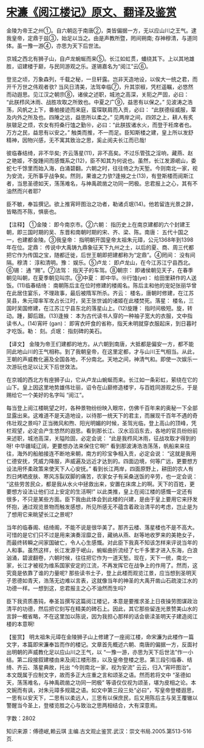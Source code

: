 # [宋濂《阅江楼记》原文、翻译及鉴赏](https://www.vrrw.net/wx/14153.html)

金陵为帝王之州①。自六朝迄于南唐②，类皆偏据一方，无以应山川之王气。逮我皇帝，定鼎于兹③，始足以当之。由是声教所暨，罔间朔南; 存神穆清，与道同体。虽一豫一游④，亦思为天下后世法。

京城之西北有狮子山，自卢龙蜿蜒而来⑤。长江如虹贯，蟠绕其下。上以其地雄胜，诏建楼于巅，与民同游观之乐。遂锡嘉名为“阅江”云⑥。

登览之顷，万象森列，千载之秘，一旦轩露。岂非天造地设，以俟大一统之君，而开千万世之伟观者欤? 当风日清美，法驾幸临⑦，升其崇椒，凭栏遥瞩，必悠然而动遐思。见江汉之朝宗⑧，诸侯之述职，城池之高深，关阨之严固，必曰： “此朕栉风沐雨、战胜攻取之所致也。中夏之广⑨，益思有以保之。” 见波涛之浩荡，风帆之上下，番舶接迹而来庭，蛮琛联肩而入贡，必曰： “此朕德绥威服，覃及内外之所及也。四陲之远，益思所以柔之。” 见两岸之间，四郊之上，耕人有炙肤皲足之烦，农女有捋桑行馌之勤⑩，必曰：“此朕拔诸水火，而登于衽席者也。万方之民，益思有以安之。” 触类而推，不一而足。臣知斯楼之建，皇上所以发舒精神，因物兴感，无不寓其致治之思，奚止阅夫长江而已哉!

彼临春结绮，非不华矣; 齐云落星(11)，非不高矣。不过乐管弦之淫响，藏燕、赵之艳姬，不旋踵间而感慨系之(12)，臣不知其为何说也。虽然，长江发源岷山，委蛇七千馀里而始入海，白涌碧翻。六朝之时，往往倚之为天堑。今则南北一家，视为安流，无所事乎战争矣。然则，果谁之力欤?逢掖之士(13)，有登斯楼而阅斯江者，当思圣德如天，荡荡难名，与神禹疏凿之功同一罔极。忠君报上之心，其有不油然而兴者耶?

臣不敏，奉旨撰记。欲上推宵旰图治之功者，勒诸贞珉(14)。他若留连光景之辞，皆略而不陈，惧亵也。



【注释】 ①金陵： 即今南京市。②六朝： 指历史上在南京建都的六个封建王朝，即三国时期的吴、东晋和南朝时期的宋、齐、梁、陈。南唐： 五代十国之一，也建都金陵。③我皇帝： 指明朝开国皇帝太祖朱元璋，公元1368年到1398年在位。定鼎： 传说中大禹铸九鼎象征天下九州之土，以后的夏、商、周三代都把它作为传国之宝，随都迁徙，后世王朝即把建都称为“定鼎”。④罔间： 没有间隔。穆清： 淳和清明。豫： 娱乐。⑤卢龙： 即卢龙山，在今江苏江宁县西北。⑥锡： 通 “赐”。⑦法驾： 指天子的车驾。⑧朝宗： 即诸侯朝见天子，在春季朝见叫朝，在夏季朝见叫宗。⑨中夏： 即中华。⑩行馌(ye)： 给田里耕作的人送饭。(11)临春结绮： 南朝陈后主在位时修建的楼阁名。陈后主和他的宠妃张丽华曾在此居住宴乐，不理政事，最后被隋军所杀。齐云： 楼名，唐朝时修建，在江苏吴县，朱元璋率军攻占长江时，吴王张世诚的诸姬在此楼焚死。落星： 楼名，三国时吴国修建，在江苏江宁县东北的落星山上。(12)旋踵： 指时间极短。旋，转动。踵，脚后跟。(13)逢掖： 本为古代读书人穿的一种袖子宽大的衣服，文中指读书人。(14)宵旰 (gan)： 即宵衣旰食的省称，指天未明就穿衣服起床，到日暮时才吃饭。勒： 刻。贞珉： 指刻碑的美石。

【译文】 金陵为帝王们建都的地方。从六朝到南唐，大抵都是偏安一方，都不能同此地山川的王气相称。到了我朝皇帝，在这里定都，才与山川王气相当。从此，王朝的声威教化遍及全国各地，不分南北。天地之间，神清气和。即使一次娱乐一次游玩也足以让天下后世效法。

在京城的西北方有座狮子山，它从卢龙山蜿蜒而来。长江如一条彩虹，萦绕在它的山下。皇上因这里地势雄伟壮丽，诏令在山巅修造楼宇，与百姓同游观之乐，于是赐给它一个美好的名字叫 “阅江”。

每当登上阅江楼眺望之时，各种景物纷纷映入眼帘，仿佛千百年来的奥秘一下全部显露出来。这难道不是天造地设，以待那一统天下的君主，而展现千百年不遇的奇伟壮观之景吗? 正当微风和煦、阳光明媚的时候，圣驾光临，登上高山的顶峰，凭栏观望，必定会产生悠然的遐思。看到那长江、汉水滔滔东去，各地的官员纷纷前来述职，城池高深，关隘险固，必定会说： “此是我栉风沐雨，征战攻取才得到的呀! 中华疆域辽阔，更要想办法来保住它啊!” 看到那波涛浩浩荡荡，帆船来来往往，海外的船舶接连不断地来朝，南方的珍宝争相入贡，必定会说： “这就是我用仁德安抚，凭威力降服，声威遍及远近才达到的。四面边境，何等广远，更要想方设法用怀柔政策来使天下人心安抚。” 看到长江两岸，四面原野上，耕田的农人有烈日烤晒皮肤、寒风冻裂双脚的痛苦，农家女子有采桑送饭的辛劳，也一定会说： “这些劳苦民众，都是我从水火中拯救出来，安置在床席上的啊。天下的百姓，更要想方设法让他们过上安定的生活啊!” 以此类推，皇上在阅江楼的感慨一定还有很多，不只是某些方面。臣下我由此体会到此楼的兴建，是由于皇上要用它来抒发怀抱，通过观览景物而触发感想，所见所感无不蕴含着政治清平的考虑，岂止是为了想用它来眺望长江之景呢?

当年的临春阁、结绮阁，不能不说是很华美了。那齐云楼、落星楼也不是不高大。可惜的是它们只不过是用来演奏淫靡之音，藏纳从燕、赵等地收罗来的美艳女子，而最终转瞬之间家国破亡，令人心生感慨。对此臣下我真不知该怎样来评说当年的人和事。虽然这样，长江发源于岷山，蜿蜒曲折流经了七千多里才进入东海，白浪汹涌，碧波翻卷，六朝时候，往往把它作为一道天堑。现在，天下一统，南北一家，长江才被视为维系国家安定的江流，不再发挥它在战争上的作用了。然而，这究竟是依靠了谁的力量呢? 那些读书士子，登上此楼而观览江景，应当想到圣明天子恩德如青天，浩荡无边难以言表，这就像当年的神圣的大禹开凿山石疏浚江水的功德一样。一想到这，忠君报主之心不油然而生吗?

臣下我资质愚钝，奉圣旨撰写这篇阅江楼记，本意是要推求圣上日夜操劳图谋政治清平的功德，然后把它刻写在精美的碑石上。因此，其它那些留连光景赞美山水的言辞一概省略，不在这里加以陈说，因为我担心那样的话会亵渎圣明天子建造阅江楼的本意啊!

【鉴赏】 明太祖朱元璋在金陵狮子山上修建了一座阅江楼，命宋濂为此楼作一篇文字，本篇即宋濂奉旨而作的楼记。文章首先概述六朝、南唐的偏据一方，反面衬出明朝的声威教化足以应山川之王气，以 “一豫一游，亦思为天下后世法”作一小结。第二段接叙建楼由来及阅江楼形胜，以及皇帝登楼之思。第三段引临春、结绮、齐云、落星典故，托出 “今则南北一家，视为安流” 云云，归入“宵旰图治”。本文既属于应制文字，故而多正大庄重之言和颂圣之语。然而若将文中 “圣德如天，荡荡难名，与神禹疏凿之功同一罔极” 等语仅仅视为颂圣，堪为皮相之论。本文婉而有讽，对朱元璋多规箴之语。如文中第三段三处“必曰”，写皇帝登楼遐思，一思有以安天下，二思有以柔远人，三思有以保庶民，后又用陈后主与吴王覆辙以警醒当今圣上，登楼览胜之心与致治之思两相结合，大有深意焉。

字数：2802

知识来源：傅德岷,赖云琪 主编.古文观止鉴赏.武汉：崇文书局.2005.第513-516页.

